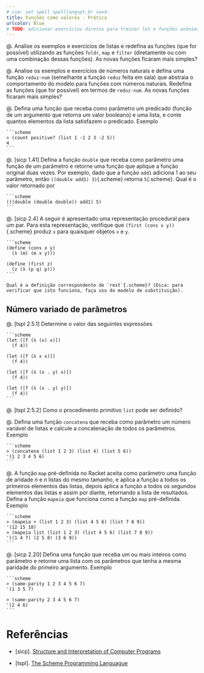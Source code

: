 ```yaml
---
# vim: set spell spelllang=pt_br sw=4:
title: Funções como valores - Prática
urlcolor: Blue
# TODO: adicionar exercícios diretos para treinar let e funções anônimas?
---
```


<!-- Conceitos

#. [sicp 1.34] Dado a seguinte definição

    ```scheme
    (define (f g)
      (g 2))
    ```

    Então nós temos

    ```scheme
    > (f sqr)
    4

    > (f (λ (z) (* z (z + 1))))
    6
    ```

    O que acontecerá se nós (perversamente) pedirmos ao interpretador para avaliar a combinação `(f f)`. Explique.

@. [tspl 2.4.1] Reescreva as seguintes expressões usando `let` para remover as subexpressões em comum e melhorar a estrutura do código. Não faça nenhuma simplificação algébrica.

    ```scheme
    (+ (- (* 3 a) b) (+ (* 3 a) b))

    (cons (first (list a b c)) (rest (list a b c)))
    ```

@. [tspl 2.4.3] Determine o valor da seguinte expressão. Explique como você chegou neste valor.

    ```scheme
    (let ([x 9])
      (* x
         (let ([x (/ x 3)])
           (+ x x))))
    ```

-->

@. Analise os exemplos e exercícios de listas e redefina as funções (que for possível) utilizando as funções `foldr`, `map` e `filter` (diretamente ou com uma combinação dessas funções). As novas funções ficaram mais simples?

@. Analise os exemplos e exercícios de números naturais e defina uma função `reduz-num` (semelhante a função `reduz` feita em sala) que abstraia o comportamento do modelo para funções com números naturais. Redefina as funções (que for possível) em termos de `reduz-num`. As novas funções ficaram mais simples?

@. Defina uma função que receba como parâmetro um predicado (função de um argumento que retorna um valor booleano) e uma lista, e conte quantos elementos da lista satisfazem o predicado. Exemplo

    ```scheme
    > (count positive? (list 1 -1 2 3 -2 5))
    4
    ```

@. [sicp 1.41] Defina a função `double` que receba como parâmetro uma função de um parâmetro e retorne uma função que aplique a função original duas vezes. Por exemplo, dado que a função `add1` adiciona 1 ao seu parâmetro, então `((double add1) 3)`{.scheme} retorna `5`{.scheme}. Qual é o valor retornado por

    ```scheme
    (((double (double double)) add1) 5)
    ```

@. [sicp 2.4] A seguir é apresentado uma representação procedural para um par. Para esta representação, verifique que `(first (cons x y))`{.scheme} produz `x` para quaisquer objetos `x` e `y`.

    ```scheme
    (define (cons x y)
      (λ (m) (m x y)))

    (define (first z)
      (z (λ (p q) p)))
    ```

    Qual é a definição correspondente de `rest`{.scheme}? (Dica: para verificar que isto funciona, faça uso do modelo de substituição).


## Número variado de parâmetros

@. [tspl 2.5.1] Determine o valor das seguintes expressões

    ```scheme
    (let ([f (λ (x) x)])
      (f 4))

    (let ([f (λ x x)])
      (f 4))

    (let ([f (λ (x . y) x)])
      (f 4))

    (let ([f (λ (x . y) y)])
      (f 4))
    ```

@.  [tspl 2.5.2] Como o procedimento primitivo `list` pode ser definido?

@.  Defina uma função `concatena` que receba como parâmetro um número variável de listas e calcule a concatenação de todos os parâmetros. Exemplo

    ```scheme
    > (concatena (list 1 2 3) (list 4) (list 5 6))
    '(1 2 3 4 5 6)
    ```

@. A função `map` pré-definida no Racket aceita como parâmetro uma função de aridade $n$ e $n$ listas do mesmo tamanho, e aplica a função a todos os primeiros elementos das listas, depois aplica a função a todos os segundos elementos das listas e assim por diante, retornando a lista de resultados. Defina a função `mapeia` que funciona como a função `map` pré-definida. Exemplo

    ```scheme
    > (mapeia + (list 1 2 3) (list 4 5 6) (list 7 8 9))
    '(12 15 18)
    > (mapeia list (list 1 2 3) (list 4 5 6) (list 7 8 9))
    '((1 4 7) (2 5 8) (3 6 9))
    ```

@. [sicp 2.20] Defina uma função que receba um ou mais inteiros como parâmetro e retorne uma lista com os parâmetros que tenha a mesma paridade do primeiro argumento. Exemplo

    ```scheme
    > (same-parity 1 2 3 4 5 6 7)
    '(1 3 5 7)

    > (same-parity 2 3 4 5 6 7)
    '(2 4 6)
    ```


# Referências

-   [sicp]. [Structure and Interpretation of Computer Programs](https://mitpress.mit.edu/sicp/)

-   [tspl]. [The Scheme Programming Languague](http://www.scheme.com/tspl4/)
